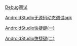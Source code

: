 
[Debug调试](https://www.jianshu.com/p/985f788fae2c)

[AndroidStudio无源码动态调试apk](https://www.jianshu.com/p/1a28e6439c6a)

[AndroidStudio快捷键(一)](https://juejin.im/post/5df4933e518825126e639d62)

[AndroidStudio快捷键(二)](https://juejin.im/post/5df986d66fb9a016613903da)
